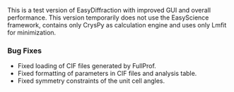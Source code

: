 This is a test version of EasyDiffraction with improved GUI and overall performance. This version temporarily does not use the EasyScience framework, contains only CrysPy as calculation engine and uses only Lmfit for minimization.  

### Bug Fixes

- Fixed loading of CIF files generated by FullProf.
- Fixed formatting of parameters in CIF files and analysis table.
- Fixed symmetry constraints of the unit cell angles.
